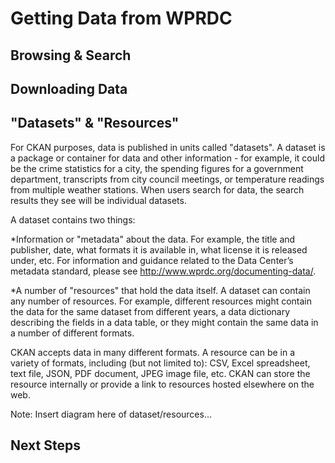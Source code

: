 # Getting Data from WPRDC

## Browsing & Search

## Downloading Data

## "Datasets" & "Resources"
For CKAN purposes, data is published in units called "datasets". A dataset is a package or container for data and other information - for example, it could be the crime statistics for a city, the spending figures for a government department, transcripts from city council meetings, or temperature readings from multiple weather stations. When users search for data, the search results they see will be individual datasets.

A dataset contains two things:

*Information or "metadata" about the data. For example, the title and publisher, date, what formats it is available in, what license it is released under, etc. For information and guidance related to the Data Center’s metadata standard, please see http://www.wprdc.org/documenting-data/.

*A number of "resources" that hold the data itself.  A dataset can contain any number of resources. For example, different resources might contain the data for the same dataset from different years, a data dictionary describing the fields in a data table, or they might contain the same data in a number of different formats.

CKAN accepts data in many different formats. A resource can be in a variety of formats, including (but not limited to): CSV, Excel spreadsheet, text file, JSON, PDF document, JPEG image file, etc. CKAN can store the resource internally or provide a link to resources hosted elsewhere on the web. 

Note: Insert diagram here of dataset/resources...


## Next Steps

